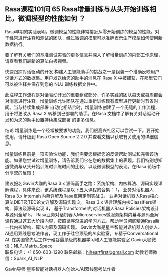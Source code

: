 ## Rasa课程101问 65 Rasa增量训练与从头开始训练相比，微调模型的性能如何  ？
 Rasa早期的实验表明，微调模型的性能非常接近从零开始训练的模型的性能。对于经常进行注释和测试的团队，经过微调的模型可以准确表示生产模型如何使用新数据执行。

要了解有关我们的基准测试实验的更多信息并深入了解增量训练的内部工作原理，请查看我们最新的算法白板视频。

快速跟踪对话驱动的开发
构建人工智能助手的挑战之一是组装一个准确反映用户说话方式的数据集。用户发送给您的助手的消息在 Rasa X 中被捕获，在那里它们可以被注释并保存到您的 NLU 训练数据文件中。

此注释工作流程是对话驱动开发的重要组成部分，许多实践的团队每天或每周都会对消息进行注释。增量训练允许团队在通过重新训练现有模型进行更新时节省时间。当与持续集成部署 自动化相结合时，增量训练创建了一个无缝的工作流程，用于将更改从 Rasa X 转移到已部署的助手。在Rasa 文档中了解有关对话驱动开发和为您的助手设置持续集成部署 的更多信息。

结论
增量训练是一个经常被要求的功能，我们很高兴社区可以尝试一下。要开始使用，请升级到 Rasa Open Source 2.2.0 并查看文档以获取有关使用的详细信息。

增量训练目前是一项实验性功能，我们需要您根据您的反馈帮助测试和完善该功能。如果您尝试过增量训练，请告诉我们它在您的数据集上的表现。我们特别想知道微调与从头开始训练时训练时间的比较，以及微调模型的表现。在Rasa 论坛中分享您的反馈！

建议报名Gavin大咖的Rasa 3.x 源码高手之路：系统架构、内核算法、源码实现详解课程，具体来说，该系统课程是以下五大课程的合集：
1，    业务对话机器人Rasa 3.x Internals内幕详解及Rasa框架定制实战
2，    业务对话机器人Rasa核心算法DIET及TED论文详解及源码实现
3，    Rasa 3.x 语言理解内核Classifiers架构、算法及源码实现
4，    基于Transformer的对话机器人Rasa Policies架构设计与源码全解
5，    Rasa业务对话机器人Microservices微服务架构内幕与源码全解
课程通过这五大阶段内容，按照循序渐进的学习方式，帮助学员彻底精通Rasa新一代内核架构、算法内幕及源码实现。
Gavin大咖是星空智能对话机器人创始人、AI通用双线思考法作者，现工作于硅谷顶级的AI实验室。专精于Conversational AI. 在美国曾先后工作于硅谷最顶级的机器学习和人工智能实验室 
Gavin大咖微信：NLP_Matrix_Space  
联系电话：+1 650-603-1290
联系邮箱：hiheartfirst@gmail.com
助教老师微信：Spark_AI_NLP  



Gavin导师
星空智能对话机器人创始人/AI双线思考法作者
